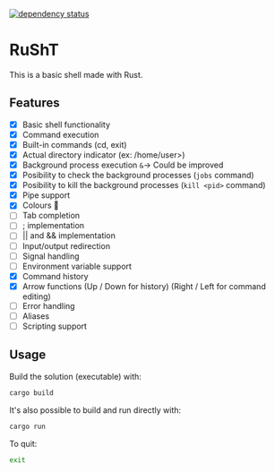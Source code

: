 [![dependency status](https://deps.rs/repo/github/iSaNsOT/RuSht/status.svg)](https://deps.rs/repo/github/iSaNsOT/RuSht)

# RuShT

This is a basic shell made with Rust.

## Features
- [x] Basic shell functionality
- [x] Command execution
- [x] Built-in commands (cd, exit)
- [x] Actual directory indicator (ex: /home/user>)
- [x] Background process execution ``&``-> Could be improved
- [x] Posibility to check the background processes (``jobs`` command)
- [x] Posibility to kill the background processes (``kill <pid>`` command)
- [x] Pipe support
- [x] Colours 🌈
- [ ] Tab completion
- [ ] ; implementation
- [ ] || and && implementation
- [ ] Input/output redirection
- [ ] Signal handling
- [ ] Environment variable support
- [x] Command history
- [x] Arrow functions (Up / Down for history) (Right / Left for command editing)
- [ ] Error handling
- [ ] Aliases
- [ ] Scripting support

## Usage
Build the solution (executable) with:
```sh
cargo build
```
  
It's also possible to build and run directly with:
```sh
cargo run
```

To quit:
```sh
exit
```
